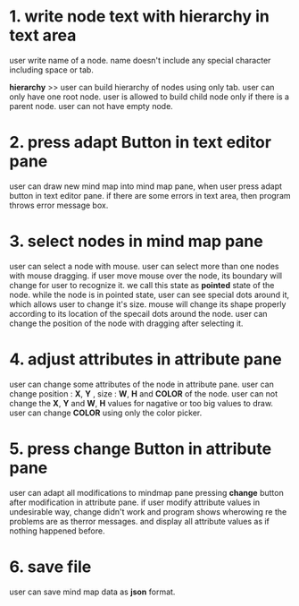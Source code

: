 # 1. write node text with hierarchy in text area #
user write name of a node. name doesn't include any special character including space or tab.

__hierarchy__ >> 
user can build hierarchy of nodes using only tab.
user can only have one root node.
user is allowed to build child node only if there is a parent node.
user can not have empty node.

# 2. press adapt Button in text editor pane #
user can draw new mind map into mind map pane, when user press adapt button in text editor pane.
if there are some errors in text area, then program throws error message box.

# 3. select nodes in mind map pane #
user can select a node with mouse.
user can select more than one nodes with mouse dragging.
if user move mouse over the node, its boundary will change for user to recognize it. we call this state as __pointed__ state of the node.
while the node is in pointed state, user can see special dots around it, which allows user to change it's size.
mouse will change its shape properly according to its location of the specail dots around the node.
user can change the position of the node with dragging after selecting it.

# 4. adjust attributes in attribute pane #
user can change some attributes of the node in attribute pane.
user can change position : __X__, __Y__ , size : __W__, __H__ and __COLOR__ of the node.
user can not change the __X__, __Y__ and __W__, __H__ values for nagative or too big values to draw.
user can change __COLOR__ using only the color picker.

# 5. press change Button in attribute pane #
user can adapt all modifications to mindmap pane pressing __change__ button after modification in attribute pane.
if user modify attribute values in undesirable way, 
 change didn't work and program shows wherowing re the problems are as therror messages. 
 and display all attribute values as if nothing happened before.
 
# 6. save file #
user can save mind map data as __json__ format.



